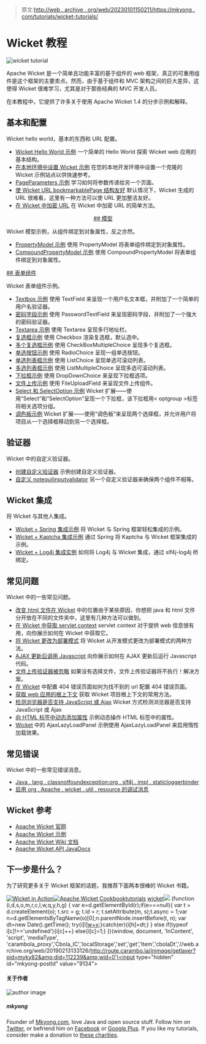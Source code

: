> 原文:[http://web . archive . org/web/20230101150211/https://mkyong . com/tutorials/wicket-tutorials/](http://web.archive.org/web/20230101150211/https://mkyong.com/tutorials/wicket-tutorials/)

# Wicket 教程

![wicket tutorial](../Images/cf2dbc2f55dc7f08242fefdd4e76eff7.png "wicket-tutorials")

Apache Wicket 是一个简单且功能丰富的基于组件的 web 框架，真正的可重用组件是这个框架的主要卖点。然而，由于基于组件和 MVC 架构之间的巨大差异，这使得 Wicket 很难学习，尤其是对于那些经典的 MVC 开发人员。

在本教程中，它提供了许多关于使用 Apache Wicket 1.4 的分步示例和解释。

## 基本和配置

Wicket hello world，基本的东西和 URL 配置。

*   [Wicket Hello World 示例](http://web.archive.org/web/20190213133126/http://www.mkyong.com/wicket/wicket-hello-world-example-with-maven-tutorial/)
    一个简单的 Hello World 探索 Wicket web 应用的基本结构。
*   [在本地环境中设置 Wicket 示例](http://web.archive.org/web/20190213133126/http://www.mkyong.com/wicket/how-do-setup-wicket-examples-in-eclipse/)
    在您的本地开发环境中设置一个克隆的 Wicket 示例站点以供快速参考。
*   [PageParameters 示例](http://web.archive.org/web/20190213133126/http://www.mkyong.com/wicket/wicket-pageparameters-example/)
    学习如何将参数传递给另一个页面。
*   [使 Wicket URL bookmarkablePage 结构友好](http://web.archive.org/web/20190213133126/http://www.mkyong.com/wicket/how-do-change-wicket-url-bookmarkablepage-structure-url-mounting/)
    默认情况下，Wicket 生成的 URL 很难看，这里有一种方法可以使 URL 更加整洁友好。
*   [在 Wicket 中加密 URL](http://web.archive.org/web/20190213133126/http://www.mkyong.com/wicket/how-do-encrypt-encode-url-in-wicket/)
    在 Wicket 中加密 URL 的简单方法。

 <ins class="adsbygoogle" style="display:block; text-align:center;" data-ad-format="fluid" data-ad-layout="in-article" data-ad-client="ca-pub-2836379775501347" data-ad-slot="6894224149">## 模型

Wicket 模型示例，从组件绑定到对象属性，反之亦然。

*   [PropertyModel 示例](http://web.archive.org/web/20190213133126/http://www.mkyong.com/wicket/wicket-propertymodel-example/)
    使用 PropertyModel 将表单组件绑定到对象属性。
*   [CompoundPropertyModel 示例](http://web.archive.org/web/20190213133126/http://www.mkyong.com/wicket/wicket-compoundpropertymodel-example/)
    使用 CompoundPropertyModel 将表单组件绑定到对象属性。

 <ins class="adsbygoogle" style="display:block" data-ad-client="ca-pub-2836379775501347" data-ad-slot="8821506761" data-ad-format="auto" data-ad-region="mkyongregion">## 表单组件

Wicket 表单组件示例。

*   [Textbox 示例](http://web.archive.org/web/20190213133126/http://www.mkyong.com/wicket/wicket-textbox-example/)
    使用 TextField 来呈现一个用户名文本框，并附加了一个简单的用户名验证器。
*   [密码字段示例](http://web.archive.org/web/20190213133126/http://www.mkyong.com/wicket/wicket-password-field-example/)
    使用 PasswordTextField 来呈现密码字段，并附加了一个强大的密码验证器。
*   [Textarea 示例](http://web.archive.org/web/20190213133126/http://www.mkyong.com/wicket/wicket-textarea-example/)
    使用 Textarea 呈现多行地址栏。
*   [复选框示例](http://web.archive.org/web/20190213133126/http://www.mkyong.com/wicket/wicket-checkbox-example/)
    使用 Checkbox 渲染复选框，默认选中。
*   [多个复选框示例](http://web.archive.org/web/20190213133126/http://www.mkyong.com/wicket/wicket-multiple-checkboxes-example-checkboxmultiplechoice/)
    使用 CheckBoxMultipleChoice 呈现多个复选框。
*   [单选按钮示例](http://web.archive.org/web/20190213133126/http://www.mkyong.com/wicket/wicket-radio-buttons-example-radiochoice/)
    使用 RadioChoice 呈现一组单选按钮。
*   [单选列表框示例](http://web.archive.org/web/20190213133126/http://www.mkyong.com/wicket/wicket-listchoice-example/)
    使用 ListChoice 呈现单选可滚动列表。
*   [多选列表框示例](http://web.archive.org/web/20190213133126/http://www.mkyong.com/wicket/wicket-listmultiplechoice-example/)
    使用 ListMultipleChoice 呈现多选可滚动列表。
*   [下拉框示例](http://web.archive.org/web/20190213133126/http://www.mkyong.com/wicket/wicket-dropdown-box-example-dropdownchoice/)
    使用 DropDownChoice 来呈现下拉框选项。
*   [文件上传示例](http://web.archive.org/web/20190213133126/http://www.mkyong.com/wicket/wicket-file-upload-example/)
    使用 FileUploadField 来呈现文件上传组件。
*   [Select 和 SelectOption 示例](http://web.archive.org/web/20190213133126/http://www.mkyong.com/wicket/wicket-select-example/)
    Wicket 扩展——使用“Select”和“SelectOption”呈现一个下拉框，该下拉框用< optgroup >标签将相关选项分组。
*   [调色板示例](http://web.archive.org/web/20190213133126/http://www.mkyong.com/wicket/wicket-palette-example/)
    Wicket 扩展——使用“调色板”来呈现两个选择框，并允许用户将项目从一个选择框移动到另一个选择框。

## 验证器

Wicket 中的自定义验证器。

*   [创建自定义验证器](http://web.archive.org/web/20190213133126/http://www.mkyong.com/wicket/create-custom-validator-in-wicket/)
    示例创建自定义验证器。
*   [自定义 notequilinputvalidator](http://web.archive.org/web/20190213133126/http://www.mkyong.com/wicket/notequalinputvalidator-in-wicket/)
    另一个自定义验证器来确保两个组件不相等。

## Wicket 集成

将 Wicket 与其他人集成。

*   [Wicket + Spring 集成示例](http://web.archive.org/web/20190213133126/http://www.mkyong.com/wicket/wicket-spring-integration-example/)
    将 Wicket 与 Spring 框架轻松集成的示例。
*   [Wicket + Kaptcha 集成示例](http://web.archive.org/web/20190213133126/http://www.mkyong.com/wicket/how-do-integrate-kaptcha-in-wicket-solution/)
    通过 Spring 将 Kaptcha 与 Wicket 框架集成的示例。
*   [Wicket + Log4j 集成实例](http://web.archive.org/web/20190213133126/http://www.mkyong.com/wicket/wicket-log4j-integration-example/)
    如何将 Log4j 与 Wicket 集成，通过 slf4j-log4j 桥绑定。

## 常见问题

Wicket 中的一些常见问题。

*   [改变 html 文件在 Wicket](http://web.archive.org/web/20190213133126/http://www.mkyong.com/wicket/how-do-change-the-html-file-location-wicket/)
    中的位置由于某些原因，你想把 java 和 html 文件分开放在不同的文件夹中，这里有几种方法可以做到。
*   [在 Wicket 中获取 servlet context](http://web.archive.org/web/20190213133126/http://www.mkyong.com/wicket/how-do-get-servletcontext-in-wicket/)
    servlet context 对于提供 web 信息很有用，向你展示如何在 Wicket 中获取它。
*   [将 Wicket 更改为部署模式](http://web.archive.org/web/20190213133126/http://www.mkyong.com/wicket/how-to-change-wicket-to-deployment-mode/)
    将 Wicket 从开发模式更改为部署模式的两种方法。
*   [AJAX 更新后调用 Javascript](http://web.archive.org/web/20190213133126/http://www.mkyong.com/wicket/how-to-call-javscript-after-ajax-update-wicket/)
    向你展示如何在 AJAX 更新后运行 Javascript 代码。
*   [文件上传验证器被忽略](http://web.archive.org/web/20190213133126/http://www.mkyong.com/wicket/wicket-fileupload-validator-is-not-execute/)
    如果没有选择文件，文件上传验证器将不执行！解决方案。
*   [在 Wicket](http://web.archive.org/web/20190213133126/http://www.mkyong.com/wicket/how-do-configure-404-error-page-in-wicket-solution/)
    中配置 404 错误页面如何为找不到的 url 配置 404 错误页面。
*   [获取 web 应用的根上下文](http://web.archive.org/web/20190213133126/http://www.mkyong.com/wicket/how-do-get-root-context-of-a-web-application-in-wicket/)
    获取 Wicket 项目根上下文的常用方法。
*   [检测浏览器是否支持 JavaScript 或 Ajax](http://web.archive.org/web/20190213133126/http://www.mkyong.com/wicket/how-do-detect-browser-javascript-or-ajax-disabled-in-wicket/)
    Wicket 方式检测浏览器是否支持 JavaScript 或 Ajax
*   [向 HTML 标签中动态添加属性](http://web.archive.org/web/20190213133126/http://www.mkyong.com/wicket/how-to-dynamic-add-attribute-to-a-html-tag-in-wicket/)
    示例动态操作 HTML 标签中的属性。
*   [Wicket](http://web.archive.org/web/20190213133126/http://www.mkyong.com/wicket/how-do-use-ajaxlazyloadpanel-in-wicket/)
    中的 AjaxLazyLoadPanel 示例使用 AjaxLazyLoadPanel 来启用惰性加载效果。

## 常见错误

Wicket 中的一些常见错误消息。

*   [Java . lang . classnotfoundexception:org . slf4j . impl . staticloggerbinder](http://web.archive.org/web/20190213133126/http://www.mkyong.com/wicket/java-lang-classnotfoundexception-org-slf4j-impl-staticloggerbinder/)
*   [启用 org . Apache . wicket . util . resource 的调试消息](http://web.archive.org/web/20190213133126/http://www.mkyong.com/wicket/enable-debug-messages-for-org-apache-wicket-util-resource/)

## Wicket 参考

*   [Apache Wicket 官网](http://web.archive.org/web/20190213133126/http://wicket.apache.org/ )
*   [Apache Wicket 示例](http://web.archive.org/web/20190213133126/http://wicketstuff.org/wicket14/)
*   [Apache Wicket Wiki 文档](http://web.archive.org/web/20190213133126/https://cwiki.apache.org/WICKET/framework-documentation.html )
*   [Apache Wicket API JavaDocs](http://web.archive.org/web/20190213133126/http://wicket.apache.org/apidocs/1.4/index.html?index-all.html)

## 下一步是什么？

为了研究更多关于 Wicket 框架的话题，我推荐下面两本很棒的 Wicket 书籍。

[![Wicket in Action](../Images/55e6c274be845d90bd268b22a64f4b7d.png)](http://web.archive.org/web/20190213133126/http://www.amazon.com/gp/product/1932394982/ref=as_li_tf_tl?ie=UTF8&tag=mkyong-recommend-20&linkCode=as2&camp=217153&creative=399353&creativeASIN=1932394982 "Wicket in Action")[![Apache Wicket Cookbook](../Images/f73b4808872c2f3c1171e3782048ba8e.png)](http://web.archive.org/web/20190213133126/http://www.amazon.com/gp/product/1849511608/ref=as_li_tf_tl?ie=UTF8&tag=mkyong-recommend-20&linkCode=as2&camp=217153&creative=399701&creativeASIN=1849511608 "Apache Wicket Cookbook")[tutorials](http://web.archive.org/web/20190213133126/http://www.mkyong.com/tag/tutorials/) [wicket](http://web.archive.org/web/20190213133126/http://www.mkyong.com/tag/wicket/)![](../Images/46f2dab6a653435cc16bd4aaebc909ac.png) (function (i,d,s,o,m,r,c,l,w,q,y,h,g) { var e=d.getElementById(r);if(e===null){ var t = d.createElement(o); t.src = g; t.id = r; t.setAttribute(m, s);t.async = 1;var n=d.getElementsByTagName(o)[0];n.parentNode.insertBefore(t, n); var dt=new Date().getTime(); try{i[l][w+y](h,i[l][q+y](h)+'&amp;'+dt);}catch(er){i[h]=dt;} } else if(typeof i[c]!=='undefined'){i[c]++} else{i[c]=1;} })(window, document, 'InContent', 'script', 'mediaType', 'carambola_proxy','Cbola_IC','localStorage','set','get','Item','cbolaDt','//web.archive.org/web/20190213133126/http://route.carambo.la/inimage/getlayer?pid=myky82&amp;did=112239&amp;wid=0')<input type="hidden" id="mkyong-postId" value="9134">

#### 关于作者

![author image](../Images/323be320a5d128ff5a25e6741643e1eb.png)

##### mkyong

Founder of [Mkyong.com](http://web.archive.org/web/20190213133126/http://mkyong.com/), love Java and open source stuff. Follow him on [Twitter](http://web.archive.org/web/20190213133126/https://twitter.com/mkyong), or befriend him on [Facebook](http://web.archive.org/web/20190213133126/http://www.facebook.com/java.tutorial) or [Google Plus](http://web.archive.org/web/20190213133126/https://plus.google.com/110948163568945735692?rel=author). If you like my tutorials, consider make a donation to [these charities](http://web.archive.org/web/20190213133126/http://www.mkyong.com/blog/donate-to-charity/).</ins></ins>
